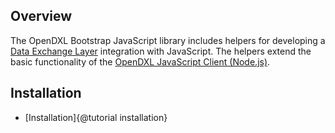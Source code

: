 ## Overview

The OpenDXL Bootstrap JavaScript library includes helpers for developing a
[Data Exchange Layer](http://www.mcafee.com/us/solutions/data-exchange-layer.aspx)
integration with JavaScript. The helpers extend the basic functionality of the
[OpenDXL JavaScript Client (Node.js)](https://github.com/opendxl/opendxl-client-javascript).

## Installation

* [Installation]{@tutorial installation}
